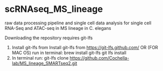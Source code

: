 # scRNAseq_MS_lineage
raw data processing pipeline and single cell data analysis for single cell RNA-Seq and ATAC-seq in MS lineage in C. elegans

Downloading the repository requires git-lfs

1) Install git-lfs from Install git-lfs from https://git-lfs.github.com/ OR (FOR MAC OS) run in terminal:
  brew install git-lfs
  git lfs install
2) In terminal run:
  git-lfs clone https://github.com/Cochella-lab/MS_lineage_SMARTseq2.git 
